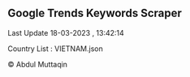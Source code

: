 

## Google Trends Keywords Scraper 
 
Last Update 18-03-2023 , 13:42:14

Country List :
VIETNAM.json



© Abdul Muttaqin 
